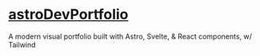 # [astroDevPortfolio](https://astrodevportfolio.MaDr.io/)

A modern visual portfolio built with Astro, Svelte, &amp; React components, w/ Tailwind
